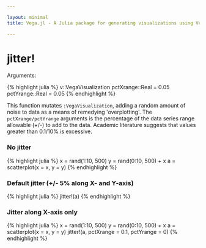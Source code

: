 ```yaml
---

layout: minimal
title: Vega.jl - A Julia package for generating visualizations using Vega

---
```


# jitter!

Arguments:

{% highlight julia %}
v::VegaVisualization
pctXrange::Real = 0.05
pctYrange::Real = 0.05
{% endhighlight %}

This function mutates `:VegaVisualization`, adding a random amount of noise to data as a means of remedying 'overplotting'. The `pctXrange/pctYrange` arguments is the percentage of the data series range allowable (+/-) to add to the data. Academic literature suggests that values greater than 0.1/10% is excessive.

### No jitter

{% highlight julia %}
x = rand(1:10, 500)
y = rand(0:10, 500) + x
a = scatterplot(x = x, y = y)
{% endhighlight %}

<div id="nojitter"></div>
<script type="text/javascript">
parse("nojitter",
	    {"name":"Vega Visualization","height":450,"padding":"auto","marks":[{"properties":{"enter":{"shape":{"value":"circle"},"x":{"field":"x","scale":"x"},"size":{"value":50},"fill":{"field":"group","scale":"group"},"y":{"field":"y","scale":"y"}}},"from":{"data":"table"},"type":"symbol"}],"axes":[{"properties":{"title":{"fontSize":{"value":14}}},"title":"x","type":"x","scale":"x"},{"properties":{"title":{"fontSize":{"value":14}}},"title":"y","type":"y","scale":"y"}],"data":[{"name":"table","values":[{"x":3,"y2":0,"group":1,"y":10},{"x":7,"y2":0,"group":1,"y":7},{"x":1,"y2":0,"group":1,"y":1},{"x":8,"y2":0,"group":1,"y":14},{"x":9,"y2":0,"group":1,"y":12},{"x":6,"y2":0,"group":1,"y":14},{"x":1,"y2":0,"group":1,"y":7},{"x":4,"y2":0,"group":1,"y":10},{"x":9,"y2":0,"group":1,"y":13},{"x":8,"y2":0,"group":1,"y":15},{"x":3,"y2":0,"group":1,"y":6},{"x":6,"y2":0,"group":1,"y":6},{"x":7,"y2":0,"group":1,"y":13},{"x":8,"y2":0,"group":1,"y":14},{"x":5,"y2":0,"group":1,"y":14},{"x":7,"y2":0,"group":1,"y":10},{"x":3,"y2":0,"group":1,"y":13},{"x":3,"y2":0,"group":1,"y":5},{"x":2,"y2":0,"group":1,"y":12},{"x":3,"y2":0,"group":1,"y":3},{"x":10,"y2":0,"group":1,"y":19},{"x":5,"y2":0,"group":1,"y":15},{"x":3,"y2":0,"group":1,"y":7},{"x":9,"y2":0,"group":1,"y":11},{"x":4,"y2":0,"group":1,"y":4},{"x":2,"y2":0,"group":1,"y":6},{"x":4,"y2":0,"group":1,"y":9},{"x":1,"y2":0,"group":1,"y":3},{"x":5,"y2":0,"group":1,"y":11},{"x":8,"y2":0,"group":1,"y":13},{"x":5,"y2":0,"group":1,"y":12},{"x":4,"y2":0,"group":1,"y":12},{"x":2,"y2":0,"group":1,"y":11},{"x":7,"y2":0,"group":1,"y":12},{"x":4,"y2":0,"group":1,"y":7},{"x":6,"y2":0,"group":1,"y":15},{"x":10,"y2":0,"group":1,"y":14},{"x":8,"y2":0,"group":1,"y":13},{"x":10,"y2":0,"group":1,"y":10},{"x":10,"y2":0,"group":1,"y":10},{"x":3,"y2":0,"group":1,"y":5},{"x":7,"y2":0,"group":1,"y":12},{"x":5,"y2":0,"group":1,"y":5},{"x":10,"y2":0,"group":1,"y":10},{"x":8,"y2":0,"group":1,"y":16},{"x":4,"y2":0,"group":1,"y":9},{"x":1,"y2":0,"group":1,"y":3},{"x":7,"y2":0,"group":1,"y":10},{"x":9,"y2":0,"group":1,"y":18},{"x":10,"y2":0,"group":1,"y":20},{"x":8,"y2":0,"group":1,"y":14},{"x":1,"y2":0,"group":1,"y":4},{"x":3,"y2":0,"group":1,"y":4},{"x":4,"y2":0,"group":1,"y":8},{"x":3,"y2":0,"group":1,"y":5},{"x":8,"y2":0,"group":1,"y":13},{"x":3,"y2":0,"group":1,"y":3},{"x":8,"y2":0,"group":1,"y":8},{"x":10,"y2":0,"group":1,"y":17},{"x":6,"y2":0,"group":1,"y":7},{"x":3,"y2":0,"group":1,"y":3},{"x":7,"y2":0,"group":1,"y":17},{"x":8,"y2":0,"group":1,"y":9},{"x":7,"y2":0,"group":1,"y":10},{"x":3,"y2":0,"group":1,"y":7},{"x":8,"y2":0,"group":1,"y":16},{"x":9,"y2":0,"group":1,"y":18},{"x":2,"y2":0,"group":1,"y":8},{"x":4,"y2":0,"group":1,"y":5},{"x":3,"y2":0,"group":1,"y":3},{"x":3,"y2":0,"group":1,"y":12},{"x":9,"y2":0,"group":1,"y":17},{"x":4,"y2":0,"group":1,"y":4},{"x":9,"y2":0,"group":1,"y":9},{"x":5,"y2":0,"group":1,"y":5},{"x":6,"y2":0,"group":1,"y":11},{"x":1,"y2":0,"group":1,"y":2},{"x":6,"y2":0,"group":1,"y":7},{"x":9,"y2":0,"group":1,"y":19},{"x":7,"y2":0,"group":1,"y":16},{"x":7,"y2":0,"group":1,"y":16},{"x":3,"y2":0,"group":1,"y":7},{"x":8,"y2":0,"group":1,"y":13},{"x":5,"y2":0,"group":1,"y":5},{"x":6,"y2":0,"group":1,"y":16},{"x":8,"y2":0,"group":1,"y":14},{"x":10,"y2":0,"group":1,"y":15},{"x":9,"y2":0,"group":1,"y":18},{"x":7,"y2":0,"group":1,"y":15},{"x":5,"y2":0,"group":1,"y":12},{"x":4,"y2":0,"group":1,"y":9},{"x":4,"y2":0,"group":1,"y":6},{"x":9,"y2":0,"group":1,"y":11},{"x":4,"y2":0,"group":1,"y":12},{"x":1,"y2":0,"group":1,"y":7},{"x":5,"y2":0,"group":1,"y":14},{"x":10,"y2":0,"group":1,"y":18},{"x":4,"y2":0,"group":1,"y":5},{"x":1,"y2":0,"group":1,"y":11},{"x":6,"y2":0,"group":1,"y":13},{"x":10,"y2":0,"group":1,"y":13},{"x":8,"y2":0,"group":1,"y":10},{"x":5,"y2":0,"group":1,"y":9},{"x":2,"y2":0,"group":1,"y":12},{"x":1,"y2":0,"group":1,"y":10},{"x":10,"y2":0,"group":1,"y":14},{"x":7,"y2":0,"group":1,"y":13},{"x":3,"y2":0,"group":1,"y":4},{"x":1,"y2":0,"group":1,"y":3},{"x":2,"y2":0,"group":1,"y":10},{"x":8,"y2":0,"group":1,"y":11},{"x":3,"y2":0,"group":1,"y":8},{"x":7,"y2":0,"group":1,"y":13},{"x":2,"y2":0,"group":1,"y":3},{"x":9,"y2":0,"group":1,"y":13},{"x":8,"y2":0,"group":1,"y":16},{"x":2,"y2":0,"group":1,"y":7},{"x":6,"y2":0,"group":1,"y":11},{"x":3,"y2":0,"group":1,"y":11},{"x":6,"y2":0,"group":1,"y":6},{"x":5,"y2":0,"group":1,"y":5},{"x":1,"y2":0,"group":1,"y":1},{"x":1,"y2":0,"group":1,"y":4},{"x":9,"y2":0,"group":1,"y":16},{"x":5,"y2":0,"group":1,"y":10},{"x":1,"y2":0,"group":1,"y":10},{"x":7,"y2":0,"group":1,"y":12},{"x":8,"y2":0,"group":1,"y":8},{"x":6,"y2":0,"group":1,"y":12},{"x":2,"y2":0,"group":1,"y":12},{"x":2,"y2":0,"group":1,"y":5},{"x":2,"y2":0,"group":1,"y":2},{"x":9,"y2":0,"group":1,"y":12},{"x":8,"y2":0,"group":1,"y":12},{"x":6,"y2":0,"group":1,"y":10},{"x":1,"y2":0,"group":1,"y":11},{"x":5,"y2":0,"group":1,"y":10},{"x":1,"y2":0,"group":1,"y":1},{"x":7,"y2":0,"group":1,"y":7},{"x":1,"y2":0,"group":1,"y":2},{"x":5,"y2":0,"group":1,"y":12},{"x":5,"y2":0,"group":1,"y":14},{"x":2,"y2":0,"group":1,"y":6},{"x":2,"y2":0,"group":1,"y":5},{"x":1,"y2":0,"group":1,"y":9},{"x":4,"y2":0,"group":1,"y":5},{"x":10,"y2":0,"group":1,"y":10},{"x":10,"y2":0,"group":1,"y":18},{"x":7,"y2":0,"group":1,"y":12},{"x":1,"y2":0,"group":1,"y":7},{"x":5,"y2":0,"group":1,"y":15},{"x":5,"y2":0,"group":1,"y":14},{"x":3,"y2":0,"group":1,"y":5},{"x":9,"y2":0,"group":1,"y":12},{"x":1,"y2":0,"group":1,"y":1},{"x":9,"y2":0,"group":1,"y":17},{"x":1,"y2":0,"group":1,"y":3},{"x":10,"y2":0,"group":1,"y":14},{"x":7,"y2":0,"group":1,"y":16},{"x":9,"y2":0,"group":1,"y":17},{"x":6,"y2":0,"group":1,"y":14},{"x":5,"y2":0,"group":1,"y":15},{"x":8,"y2":0,"group":1,"y":15},{"x":10,"y2":0,"group":1,"y":12},{"x":10,"y2":0,"group":1,"y":18},{"x":10,"y2":0,"group":1,"y":19},{"x":10,"y2":0,"group":1,"y":18},{"x":7,"y2":0,"group":1,"y":9},{"x":7,"y2":0,"group":1,"y":12},{"x":7,"y2":0,"group":1,"y":9},{"x":8,"y2":0,"group":1,"y":12},{"x":8,"y2":0,"group":1,"y":11},{"x":2,"y2":0,"group":1,"y":10},{"x":8,"y2":0,"group":1,"y":17},{"x":7,"y2":0,"group":1,"y":10},{"x":9,"y2":0,"group":1,"y":12},{"x":8,"y2":0,"group":1,"y":9},{"x":5,"y2":0,"group":1,"y":5},{"x":5,"y2":0,"group":1,"y":12},{"x":8,"y2":0,"group":1,"y":13},{"x":8,"y2":0,"group":1,"y":14},{"x":3,"y2":0,"group":1,"y":11},{"x":5,"y2":0,"group":1,"y":12},{"x":9,"y2":0,"group":1,"y":16},{"x":1,"y2":0,"group":1,"y":7},{"x":8,"y2":0,"group":1,"y":13},{"x":6,"y2":0,"group":1,"y":14},{"x":5,"y2":0,"group":1,"y":8},{"x":8,"y2":0,"group":1,"y":16},{"x":1,"y2":0,"group":1,"y":2},{"x":4,"y2":0,"group":1,"y":8},{"x":8,"y2":0,"group":1,"y":9},{"x":2,"y2":0,"group":1,"y":3},{"x":4,"y2":0,"group":1,"y":11},{"x":8,"y2":0,"group":1,"y":9},{"x":7,"y2":0,"group":1,"y":14},{"x":1,"y2":0,"group":1,"y":6},{"x":1,"y2":0,"group":1,"y":8},{"x":8,"y2":0,"group":1,"y":14},{"x":3,"y2":0,"group":1,"y":3},{"x":6,"y2":0,"group":1,"y":13},{"x":9,"y2":0,"group":1,"y":11},{"x":3,"y2":0,"group":1,"y":13},{"x":5,"y2":0,"group":1,"y":7},{"x":4,"y2":0,"group":1,"y":11},{"x":4,"y2":0,"group":1,"y":9},{"x":10,"y2":0,"group":1,"y":15},{"x":6,"y2":0,"group":1,"y":14},{"x":10,"y2":0,"group":1,"y":17},{"x":2,"y2":0,"group":1,"y":4},{"x":8,"y2":0,"group":1,"y":18},{"x":8,"y2":0,"group":1,"y":10},{"x":2,"y2":0,"group":1,"y":10},{"x":3,"y2":0,"group":1,"y":11},{"x":3,"y2":0,"group":1,"y":4},{"x":5,"y2":0,"group":1,"y":15},{"x":5,"y2":0,"group":1,"y":6},{"x":1,"y2":0,"group":1,"y":5},{"x":4,"y2":0,"group":1,"y":5},{"x":7,"y2":0,"group":1,"y":8},{"x":5,"y2":0,"group":1,"y":12},{"x":1,"y2":0,"group":1,"y":3},{"x":10,"y2":0,"group":1,"y":11},{"x":6,"y2":0,"group":1,"y":11},{"x":1,"y2":0,"group":1,"y":9},{"x":1,"y2":0,"group":1,"y":1},{"x":1,"y2":0,"group":1,"y":2},{"x":4,"y2":0,"group":1,"y":12},{"x":7,"y2":0,"group":1,"y":12},{"x":7,"y2":0,"group":1,"y":16},{"x":4,"y2":0,"group":1,"y":8},{"x":9,"y2":0,"group":1,"y":10},{"x":10,"y2":0,"group":1,"y":12},{"x":4,"y2":0,"group":1,"y":8},{"x":3,"y2":0,"group":1,"y":3},{"x":1,"y2":0,"group":1,"y":4},{"x":6,"y2":0,"group":1,"y":14},{"x":9,"y2":0,"group":1,"y":14},{"x":3,"y2":0,"group":1,"y":6},{"x":6,"y2":0,"group":1,"y":8},{"x":7,"y2":0,"group":1,"y":12},{"x":7,"y2":0,"group":1,"y":15},{"x":2,"y2":0,"group":1,"y":12},{"x":6,"y2":0,"group":1,"y":10},{"x":8,"y2":0,"group":1,"y":17},{"x":7,"y2":0,"group":1,"y":8},{"x":10,"y2":0,"group":1,"y":11},{"x":4,"y2":0,"group":1,"y":4},{"x":10,"y2":0,"group":1,"y":20},{"x":6,"y2":0,"group":1,"y":6},{"x":3,"y2":0,"group":1,"y":9},{"x":8,"y2":0,"group":1,"y":15},{"x":8,"y2":0,"group":1,"y":18},{"x":5,"y2":0,"group":1,"y":10},{"x":4,"y2":0,"group":1,"y":4},{"x":4,"y2":0,"group":1,"y":14},{"x":10,"y2":0,"group":1,"y":18},{"x":5,"y2":0,"group":1,"y":13},{"x":4,"y2":0,"group":1,"y":13},{"x":10,"y2":0,"group":1,"y":13},{"x":7,"y2":0,"group":1,"y":7},{"x":8,"y2":0,"group":1,"y":12},{"x":3,"y2":0,"group":1,"y":9},{"x":4,"y2":0,"group":1,"y":10},{"x":8,"y2":0,"group":1,"y":16},{"x":8,"y2":0,"group":1,"y":11},{"x":6,"y2":0,"group":1,"y":11},{"x":2,"y2":0,"group":1,"y":3},{"x":6,"y2":0,"group":1,"y":7},{"x":2,"y2":0,"group":1,"y":12},{"x":9,"y2":0,"group":1,"y":12},{"x":10,"y2":0,"group":1,"y":17},{"x":5,"y2":0,"group":1,"y":15},{"x":3,"y2":0,"group":1,"y":5},{"x":1,"y2":0,"group":1,"y":10},{"x":6,"y2":0,"group":1,"y":8},{"x":4,"y2":0,"group":1,"y":5},{"x":5,"y2":0,"group":1,"y":13},{"x":3,"y2":0,"group":1,"y":3},{"x":4,"y2":0,"group":1,"y":8},{"x":9,"y2":0,"group":1,"y":14},{"x":5,"y2":0,"group":1,"y":6},{"x":6,"y2":0,"group":1,"y":12},{"x":10,"y2":0,"group":1,"y":17},{"x":1,"y2":0,"group":1,"y":8},{"x":3,"y2":0,"group":1,"y":11},{"x":6,"y2":0,"group":1,"y":12},{"x":1,"y2":0,"group":1,"y":8},{"x":10,"y2":0,"group":1,"y":11},{"x":4,"y2":0,"group":1,"y":7},{"x":6,"y2":0,"group":1,"y":6},{"x":6,"y2":0,"group":1,"y":10},{"x":4,"y2":0,"group":1,"y":13},{"x":4,"y2":0,"group":1,"y":14},{"x":7,"y2":0,"group":1,"y":16},{"x":1,"y2":0,"group":1,"y":9},{"x":8,"y2":0,"group":1,"y":10},{"x":1,"y2":0,"group":1,"y":11},{"x":2,"y2":0,"group":1,"y":7},{"x":2,"y2":0,"group":1,"y":11},{"x":9,"y2":0,"group":1,"y":19},{"x":6,"y2":0,"group":1,"y":16},{"x":6,"y2":0,"group":1,"y":8},{"x":9,"y2":0,"group":1,"y":19},{"x":2,"y2":0,"group":1,"y":12},{"x":6,"y2":0,"group":1,"y":13},{"x":1,"y2":0,"group":1,"y":5},{"x":6,"y2":0,"group":1,"y":15},{"x":1,"y2":0,"group":1,"y":11},{"x":1,"y2":0,"group":1,"y":7},{"x":3,"y2":0,"group":1,"y":8},{"x":7,"y2":0,"group":1,"y":14},{"x":6,"y2":0,"group":1,"y":15},{"x":3,"y2":0,"group":1,"y":11},{"x":3,"y2":0,"group":1,"y":10},{"x":6,"y2":0,"group":1,"y":12},{"x":7,"y2":0,"group":1,"y":10},{"x":9,"y2":0,"group":1,"y":9},{"x":7,"y2":0,"group":1,"y":15},{"x":1,"y2":0,"group":1,"y":8},{"x":3,"y2":0,"group":1,"y":13},{"x":7,"y2":0,"group":1,"y":17},{"x":7,"y2":0,"group":1,"y":12},{"x":2,"y2":0,"group":1,"y":3},{"x":9,"y2":0,"group":1,"y":17},{"x":3,"y2":0,"group":1,"y":10},{"x":5,"y2":0,"group":1,"y":13},{"x":7,"y2":0,"group":1,"y":11},{"x":3,"y2":0,"group":1,"y":6},{"x":3,"y2":0,"group":1,"y":13},{"x":10,"y2":0,"group":1,"y":17},{"x":10,"y2":0,"group":1,"y":20},{"x":10,"y2":0,"group":1,"y":10},{"x":6,"y2":0,"group":1,"y":12},{"x":10,"y2":0,"group":1,"y":17},{"x":4,"y2":0,"group":1,"y":6},{"x":7,"y2":0,"group":1,"y":7},{"x":6,"y2":0,"group":1,"y":15},{"x":8,"y2":0,"group":1,"y":10},{"x":2,"y2":0,"group":1,"y":6},{"x":4,"y2":0,"group":1,"y":12},{"x":3,"y2":0,"group":1,"y":3},{"x":1,"y2":0,"group":1,"y":4},{"x":2,"y2":0,"group":1,"y":4},{"x":4,"y2":0,"group":1,"y":13},{"x":10,"y2":0,"group":1,"y":20},{"x":4,"y2":0,"group":1,"y":4},{"x":6,"y2":0,"group":1,"y":14},{"x":8,"y2":0,"group":1,"y":15},{"x":5,"y2":0,"group":1,"y":8},{"x":10,"y2":0,"group":1,"y":20},{"x":10,"y2":0,"group":1,"y":19},{"x":6,"y2":0,"group":1,"y":8},{"x":2,"y2":0,"group":1,"y":4},{"x":8,"y2":0,"group":1,"y":10},{"x":3,"y2":0,"group":1,"y":10},{"x":1,"y2":0,"group":1,"y":5},{"x":6,"y2":0,"group":1,"y":8},{"x":3,"y2":0,"group":1,"y":8},{"x":1,"y2":0,"group":1,"y":7},{"x":1,"y2":0,"group":1,"y":9},{"x":9,"y2":0,"group":1,"y":15},{"x":3,"y2":0,"group":1,"y":6},{"x":4,"y2":0,"group":1,"y":11},{"x":7,"y2":0,"group":1,"y":15},{"x":5,"y2":0,"group":1,"y":13},{"x":3,"y2":0,"group":1,"y":9},{"x":4,"y2":0,"group":1,"y":5},{"x":10,"y2":0,"group":1,"y":19},{"x":5,"y2":0,"group":1,"y":12},{"x":1,"y2":0,"group":1,"y":5},{"x":1,"y2":0,"group":1,"y":5},{"x":7,"y2":0,"group":1,"y":15},{"x":5,"y2":0,"group":1,"y":6},{"x":9,"y2":0,"group":1,"y":17},{"x":4,"y2":0,"group":1,"y":13},{"x":4,"y2":0,"group":1,"y":13},{"x":4,"y2":0,"group":1,"y":7},{"x":1,"y2":0,"group":1,"y":2},{"x":1,"y2":0,"group":1,"y":3},{"x":9,"y2":0,"group":1,"y":12},{"x":1,"y2":0,"group":1,"y":5},{"x":6,"y2":0,"group":1,"y":10},{"x":10,"y2":0,"group":1,"y":17},{"x":8,"y2":0,"group":1,"y":16},{"x":6,"y2":0,"group":1,"y":11},{"x":8,"y2":0,"group":1,"y":11},{"x":1,"y2":0,"group":1,"y":3},{"x":5,"y2":0,"group":1,"y":9},{"x":3,"y2":0,"group":1,"y":9},{"x":10,"y2":0,"group":1,"y":11},{"x":4,"y2":0,"group":1,"y":11},{"x":9,"y2":0,"group":1,"y":18},{"x":9,"y2":0,"group":1,"y":12},{"x":2,"y2":0,"group":1,"y":10},{"x":5,"y2":0,"group":1,"y":7},{"x":1,"y2":0,"group":1,"y":1},{"x":3,"y2":0,"group":1,"y":11},{"x":2,"y2":0,"group":1,"y":9},{"x":10,"y2":0,"group":1,"y":17},{"x":3,"y2":0,"group":1,"y":3},{"x":2,"y2":0,"group":1,"y":10},{"x":2,"y2":0,"group":1,"y":4},{"x":2,"y2":0,"group":1,"y":11},{"x":9,"y2":0,"group":1,"y":9},{"x":2,"y2":0,"group":1,"y":9},{"x":6,"y2":0,"group":1,"y":12},{"x":1,"y2":0,"group":1,"y":6},{"x":4,"y2":0,"group":1,"y":14},{"x":6,"y2":0,"group":1,"y":16},{"x":1,"y2":0,"group":1,"y":3},{"x":10,"y2":0,"group":1,"y":14},{"x":1,"y2":0,"group":1,"y":10},{"x":8,"y2":0,"group":1,"y":15},{"x":5,"y2":0,"group":1,"y":6},{"x":2,"y2":0,"group":1,"y":11},{"x":10,"y2":0,"group":1,"y":12},{"x":7,"y2":0,"group":1,"y":12},{"x":5,"y2":0,"group":1,"y":14},{"x":4,"y2":0,"group":1,"y":12},{"x":7,"y2":0,"group":1,"y":8},{"x":1,"y2":0,"group":1,"y":9},{"x":1,"y2":0,"group":1,"y":7},{"x":7,"y2":0,"group":1,"y":13},{"x":5,"y2":0,"group":1,"y":8},{"x":10,"y2":0,"group":1,"y":13},{"x":6,"y2":0,"group":1,"y":8},{"x":9,"y2":0,"group":1,"y":14},{"x":4,"y2":0,"group":1,"y":8},{"x":2,"y2":0,"group":1,"y":4},{"x":10,"y2":0,"group":1,"y":10},{"x":2,"y2":0,"group":1,"y":3},{"x":10,"y2":0,"group":1,"y":13},{"x":10,"y2":0,"group":1,"y":10},{"x":10,"y2":0,"group":1,"y":17},{"x":7,"y2":0,"group":1,"y":13},{"x":6,"y2":0,"group":1,"y":15},{"x":9,"y2":0,"group":1,"y":12},{"x":5,"y2":0,"group":1,"y":10},{"x":10,"y2":0,"group":1,"y":11},{"x":8,"y2":0,"group":1,"y":17},{"x":9,"y2":0,"group":1,"y":14},{"x":8,"y2":0,"group":1,"y":18},{"x":9,"y2":0,"group":1,"y":18},{"x":2,"y2":0,"group":1,"y":4},{"x":3,"y2":0,"group":1,"y":11},{"x":3,"y2":0,"group":1,"y":13},{"x":10,"y2":0,"group":1,"y":12},{"x":6,"y2":0,"group":1,"y":10},{"x":3,"y2":0,"group":1,"y":9},{"x":3,"y2":0,"group":1,"y":10},{"x":3,"y2":0,"group":1,"y":11},{"x":5,"y2":0,"group":1,"y":9},{"x":4,"y2":0,"group":1,"y":9},{"x":5,"y2":0,"group":1,"y":9},{"x":1,"y2":0,"group":1,"y":1},{"x":7,"y2":0,"group":1,"y":16},{"x":4,"y2":0,"group":1,"y":12},{"x":7,"y2":0,"group":1,"y":10},{"x":2,"y2":0,"group":1,"y":9},{"x":8,"y2":0,"group":1,"y":9},{"x":8,"y2":0,"group":1,"y":11},{"x":5,"y2":0,"group":1,"y":6},{"x":10,"y2":0,"group":1,"y":19},{"x":6,"y2":0,"group":1,"y":7},{"x":8,"y2":0,"group":1,"y":16},{"x":1,"y2":0,"group":1,"y":4},{"x":7,"y2":0,"group":1,"y":14},{"x":6,"y2":0,"group":1,"y":7},{"x":4,"y2":0,"group":1,"y":4},{"x":4,"y2":0,"group":1,"y":10},{"x":9,"y2":0,"group":1,"y":10},{"x":2,"y2":0,"group":1,"y":5},{"x":1,"y2":0,"group":1,"y":3},{"x":5,"y2":0,"group":1,"y":5},{"x":5,"y2":0,"group":1,"y":10},{"x":7,"y2":0,"group":1,"y":13},{"x":4,"y2":0,"group":1,"y":11},{"x":5,"y2":0,"group":1,"y":13},{"x":3,"y2":0,"group":1,"y":3},{"x":7,"y2":0,"group":1,"y":10},{"x":2,"y2":0,"group":1,"y":11},{"x":4,"y2":0,"group":1,"y":14},{"x":7,"y2":0,"group":1,"y":16},{"x":4,"y2":0,"group":1,"y":11},{"x":3,"y2":0,"group":1,"y":5},{"x":10,"y2":0,"group":1,"y":15},{"x":10,"y2":0,"group":1,"y":14},{"x":4,"y2":0,"group":1,"y":4},{"x":8,"y2":0,"group":1,"y":13},{"x":1,"y2":0,"group":1,"y":3},{"x":9,"y2":0,"group":1,"y":16},{"x":6,"y2":0,"group":1,"y":8},{"x":2,"y2":0,"group":1,"y":11},{"x":8,"y2":0,"group":1,"y":11},{"x":6,"y2":0,"group":1,"y":10},{"x":8,"y2":0,"group":1,"y":13},{"x":2,"y2":0,"group":1,"y":10},{"x":9,"y2":0,"group":1,"y":15},{"x":2,"y2":0,"group":1,"y":7}]}],"scales":[{"name":"x","range":"width","domain":{"data":"table","field":"x"},"type":"linear"},{"name":"y","range":"height","domain":{"data":"table","field":"y"},"type":"linear"},{"name":"group","range":["rgb(166,206,227)","rgb( 31,120,180)","rgb(178,223,138)","rgb( 51,160, 44)","rgb(251,154,153)","rgb(227, 26, 28)","rgb(253,191,111)","rgb(255,127,  0)","rgb(202,178,214)","rgb(106, 61,154)","rgb(255,255,153)","rgb(177, 89, 40)"],"domain":{"data":"table","field":"group"},"type":"ordinal"}],"width":450}


    );
</script>

### Default jitter (+/- 5% along X- and Y-axis)

{% highlight julia %}
jitter!(a)
{% endhighlight %}

<div id="jitter5pct"></div>
<script type="text/javascript">
parse("jitter5pct",
	       {"name":"Vega Visualization","height":450,"padding":"auto","marks":[{"properties":{"enter":{"shape":{"value":"circle"},"x":{"field":"x","scale":"x"},"size":{"value":50},"fill":{"field":"group","scale":"group"},"y":{"field":"y","scale":"y"}}},"from":{"data":"table"},"type":"symbol"}],"axes":[{"properties":{"title":{"fontSize":{"value":14}}},"title":"x","type":"x","scale":"x"},{"properties":{"title":{"fontSize":{"value":14}}},"title":"y","type":"y","scale":"y"}],"data":[{"name":"table","values":[{"x":3.144,"y2":0,"group":1,"y":10.057},{"x":7.009,"y2":0,"group":1,"y":7.513},{"x":1.072,"y2":0,"group":1,"y":1.038},{"x":8.063,"y2":0,"group":1,"y":14.855},{"x":9.207,"y2":0,"group":1,"y":12.817},{"x":6.261,"y2":0,"group":1,"y":14.532},{"x":1.045,"y2":0,"group":1,"y":7.285},{"x":4.0,"y2":0,"group":1,"y":10.133},{"x":9.045,"y2":0,"group":1,"y":13.0},{"x":8.153,"y2":0,"group":1,"y":15.703},{"x":3.414,"y2":0,"group":1,"y":6.266},{"x":6.189,"y2":0,"group":1,"y":6.38},{"x":7.324,"y2":0,"group":1,"y":13.019},{"x":8.306000000000001,"y2":0,"group":1,"y":14.095},{"x":5.135,"y2":0,"group":1,"y":14.19},{"x":7.297,"y2":0,"group":1,"y":10.475},{"x":3.297,"y2":0,"group":1,"y":13.475},{"x":3.054,"y2":0,"group":1,"y":5.627},{"x":2.081,"y2":0,"group":1,"y":12.513},{"x":3.279,"y2":0,"group":1,"y":3.19},{"x":10.243,"y2":0,"group":1,"y":19.95},{"x":5.207,"y2":0,"group":1,"y":15.874},{"x":3.45,"y2":0,"group":1,"y":7.475},{"x":9.162,"y2":0,"group":1,"y":11.228},{"x":4.342,"y2":0,"group":1,"y":4.893},{"x":2.198,"y2":0,"group":1,"y":6.095},{"x":4.126,"y2":0,"group":1,"y":9.437},{"x":1.414,"y2":0,"group":1,"y":3.95},{"x":5.396,"y2":0,"group":1,"y":11.57},{"x":8.108,"y2":0,"group":1,"y":13.057},{"x":5.081,"y2":0,"group":1,"y":12.646},{"x":4.315,"y2":0,"group":1,"y":12.494},{"x":2.054,"y2":0,"group":1,"y":11.304},{"x":7.126,"y2":0,"group":1,"y":12.722},{"x":4.027,"y2":0,"group":1,"y":7.513},{"x":6.297,"y2":0,"group":1,"y":15.057},{"x":10.324,"y2":0,"group":1,"y":14.057},{"x":8.279,"y2":0,"group":1,"y":13.247},{"x":10.350999999999999,"y2":0,"group":1,"y":10.912},{"x":10.009,"y2":0,"group":1,"y":10.38},{"x":3.063,"y2":0,"group":1,"y":5.095},{"x":7.0,"y2":0,"group":1,"y":12.076},{"x":5.252,"y2":0,"group":1,"y":5.475},{"x":10.198,"y2":0,"group":1,"y":10.551},{"x":8.432,"y2":0,"group":1,"y":16.532},{"x":4.198,"y2":0,"group":1,"y":9.703},{"x":1.099,"y2":0,"group":1,"y":3.798},{"x":7.0,"y2":0,"group":1,"y":10.323},{"x":9.45,"y2":0,"group":1,"y":18.38},{"x":10.234,"y2":0,"group":1,"y":20.532},{"x":8.063,"y2":0,"group":1,"y":14.684},{"x":1.387,"y2":0,"group":1,"y":4.551},{"x":3.018,"y2":0,"group":1,"y":4.38},{"x":4.216,"y2":0,"group":1,"y":8.57},{"x":3.171,"y2":0,"group":1,"y":5.836},{"x":8.027,"y2":0,"group":1,"y":13.38},{"x":3.414,"y2":0,"group":1,"y":3.646},{"x":8.144,"y2":0,"group":1,"y":8.209},{"x":10.432,"y2":0,"group":1,"y":17.342},{"x":6.054,"y2":0,"group":1,"y":7.19},{"x":3.045,"y2":0,"group":1,"y":3.285},{"x":7.126,"y2":0,"group":1,"y":17.703},{"x":8.432,"y2":0,"group":1,"y":9.779},{"x":7.333,"y2":0,"group":1,"y":10.247},{"x":3.387,"y2":0,"group":1,"y":7.456},{"x":8.072,"y2":0,"group":1,"y":16.76},{"x":9.09,"y2":0,"group":1,"y":18.057},{"x":2.135,"y2":0,"group":1,"y":8.323},{"x":4.108,"y2":0,"group":1,"y":5.418},{"x":3.3689999999999998,"y2":0,"group":1,"y":3.836},{"x":3.261,"y2":0,"group":1,"y":12.855},{"x":9.315,"y2":0,"group":1,"y":17.399},{"x":4.369,"y2":0,"group":1,"y":4.171},{"x":9.288,"y2":0,"group":1,"y":9.323},{"x":5.117,"y2":0,"group":1,"y":5.798},{"x":6.243,"y2":0,"group":1,"y":11.0},{"x":1.3780000000000001,"y2":0,"group":1,"y":2.4939999999999998},{"x":6.162,"y2":0,"group":1,"y":7.133},{"x":9.378,"y2":0,"group":1,"y":19.342},{"x":7.072,"y2":0,"group":1,"y":16.95},{"x":7.405,"y2":0,"group":1,"y":16.532},{"x":3.09,"y2":0,"group":1,"y":7.228},{"x":8.27,"y2":0,"group":1,"y":13.665},{"x":5.369,"y2":0,"group":1,"y":5.228},{"x":6.315,"y2":0,"group":1,"y":16.627},{"x":8.162,"y2":0,"group":1,"y":14.684},{"x":10.441,"y2":0,"group":1,"y":15.76},{"x":9.36,"y2":0,"group":1,"y":18.247},{"x":7.396,"y2":0,"group":1,"y":15.209},{"x":5.18,"y2":0,"group":1,"y":12.646},{"x":4.243,"y2":0,"group":1,"y":9.437},{"x":4.288,"y2":0,"group":1,"y":6.0},{"x":9.414,"y2":0,"group":1,"y":11.342},{"x":4.441,"y2":0,"group":1,"y":12.057},{"x":1.162,"y2":0,"group":1,"y":7.893},{"x":5.162,"y2":0,"group":1,"y":14.627},{"x":10.027,"y2":0,"group":1,"y":18.114},{"x":4.045,"y2":0,"group":1,"y":5.798},{"x":1.1440000000000001,"y2":0,"group":1,"y":11.646},{"x":6.288,"y2":0,"group":1,"y":13.684},{"x":10.387,"y2":0,"group":1,"y":13.095},{"x":8.324,"y2":0,"group":1,"y":10.608},{"x":5.324,"y2":0,"group":1,"y":9.684},{"x":2.162,"y2":0,"group":1,"y":12.779},{"x":1.054,"y2":0,"group":1,"y":10.779},{"x":10.018,"y2":0,"group":1,"y":14.646},{"x":7.1530000000000005,"y2":0,"group":1,"y":13.532},{"x":3.324,"y2":0,"group":1,"y":4.095},{"x":1.2970000000000002,"y2":0,"group":1,"y":3.589},{"x":2.054,"y2":0,"group":1,"y":10.038},{"x":8.153,"y2":0,"group":1,"y":11.513},{"x":3.342,"y2":0,"group":1,"y":8.722},{"x":7.162,"y2":0,"group":1,"y":13.114},{"x":2.351,"y2":0,"group":1,"y":3.456},{"x":9.054,"y2":0,"group":1,"y":13.722},{"x":8.243,"y2":0,"group":1,"y":16.893},{"x":2.297,"y2":0,"group":1,"y":7.133},{"x":6.306,"y2":0,"group":1,"y":11.437},{"x":3.108,"y2":0,"group":1,"y":11.855},{"x":6.423,"y2":0,"group":1,"y":6.608},{"x":5.108,"y2":0,"group":1,"y":5.532},{"x":1.18,"y2":0,"group":1,"y":1.7029999999999998},{"x":1.189,"y2":0,"group":1,"y":4.019},{"x":9.297,"y2":0,"group":1,"y":16.589},{"x":5.423,"y2":0,"group":1,"y":10.247},{"x":1.333,"y2":0,"group":1,"y":10.893},{"x":7.45,"y2":0,"group":1,"y":12.589},{"x":8.333,"y2":0,"group":1,"y":8.817},{"x":6.243,"y2":0,"group":1,"y":12.019},{"x":2.252,"y2":0,"group":1,"y":12.228},{"x":2.099,"y2":0,"group":1,"y":5.817},{"x":2.315,"y2":0,"group":1,"y":2.513},{"x":9.036,"y2":0,"group":1,"y":12.247},{"x":8.288,"y2":0,"group":1,"y":12.399000000000001},{"x":6.198,"y2":0,"group":1,"y":10.342},{"x":1.369,"y2":0,"group":1,"y":11.019},{"x":5.0,"y2":0,"group":1,"y":10.665},{"x":1.396,"y2":0,"group":1,"y":1.456},{"x":7.225,"y2":0,"group":1,"y":7.95},{"x":1.423,"y2":0,"group":1,"y":2.779},{"x":5.45,"y2":0,"group":1,"y":12.513},{"x":5.126,"y2":0,"group":1,"y":14.076},{"x":2.027,"y2":0,"group":1,"y":6.931},{"x":2.081,"y2":0,"group":1,"y":5.323},{"x":1.135,"y2":0,"group":1,"y":9.684},{"x":4.018,"y2":0,"group":1,"y":5.076},{"x":10.27,"y2":0,"group":1,"y":10.931000000000001},{"x":10.36,"y2":0,"group":1,"y":18.684},{"x":7.414,"y2":0,"group":1,"y":12.342},{"x":1.09,"y2":0,"group":1,"y":7.665},{"x":5.288,"y2":0,"group":1,"y":15.076},{"x":5.243,"y2":0,"group":1,"y":14.703},{"x":3.333,"y2":0,"group":1,"y":5.627},{"x":9.108,"y2":0,"group":1,"y":12.228},{"x":1.09,"y2":0,"group":1,"y":1.741},{"x":9.018,"y2":0,"group":1,"y":17.589},{"x":1.162,"y2":0,"group":1,"y":3.323},{"x":10.45,"y2":0,"group":1,"y":14.57},{"x":7.1530000000000005,"y2":0,"group":1,"y":16.228},{"x":9.0,"y2":0,"group":1,"y":17.361},{"x":6.432,"y2":0,"group":1,"y":14.057},{"x":5.18,"y2":0,"group":1,"y":15.931000000000001},{"x":8.225,"y2":0,"group":1,"y":15.266},{"x":10.027,"y2":0,"group":1,"y":12.437},{"x":10.198,"y2":0,"group":1,"y":18.0},{"x":10.234,"y2":0,"group":1,"y":19.095},{"x":10.099,"y2":0,"group":1,"y":18.361},{"x":7.216,"y2":0,"group":1,"y":9.057},{"x":7.432,"y2":0,"group":1,"y":12.76},{"x":7.306,"y2":0,"group":1,"y":9.076},{"x":8.441,"y2":0,"group":1,"y":12.532},{"x":8.333,"y2":0,"group":1,"y":11.722},{"x":2.153,"y2":0,"group":1,"y":10.817},{"x":8.09,"y2":0,"group":1,"y":17.019},{"x":7.396,"y2":0,"group":1,"y":10.342},{"x":9.234,"y2":0,"group":1,"y":12.893},{"x":8.036,"y2":0,"group":1,"y":9.779},{"x":5.072,"y2":0,"group":1,"y":5.399},{"x":5.162,"y2":0,"group":1,"y":12.665},{"x":8.018,"y2":0,"group":1,"y":13.171},{"x":8.036,"y2":0,"group":1,"y":14.874},{"x":3.36,"y2":0,"group":1,"y":11.798},{"x":5.333,"y2":0,"group":1,"y":12.532},{"x":9.405,"y2":0,"group":1,"y":16.342},{"x":1.045,"y2":0,"group":1,"y":7.494},{"x":8.144,"y2":0,"group":1,"y":13.798},{"x":6.423,"y2":0,"group":1,"y":14.741},{"x":5.054,"y2":0,"group":1,"y":8.665},{"x":8.162,"y2":0,"group":1,"y":16.038},{"x":1.171,"y2":0,"group":1,"y":2.798},{"x":4.324,"y2":0,"group":1,"y":8.95},{"x":8.027,"y2":0,"group":1,"y":9.342},{"x":2.189,"y2":0,"group":1,"y":3.646},{"x":4.189,"y2":0,"group":1,"y":11.665},{"x":8.027,"y2":0,"group":1,"y":9.817},{"x":7.09,"y2":0,"group":1,"y":14.399000000000001},{"x":1.135,"y2":0,"group":1,"y":6.76},{"x":1.045,"y2":0,"group":1,"y":8.57},{"x":8.45,"y2":0,"group":1,"y":14.095},{"x":3.045,"y2":0,"group":1,"y":3.779},{"x":6.333,"y2":0,"group":1,"y":13.855},{"x":9.324,"y2":0,"group":1,"y":11.817},{"x":3.018,"y2":0,"group":1,"y":13.475},{"x":5.297,"y2":0,"group":1,"y":7.855},{"x":4.072,"y2":0,"group":1,"y":11.152},{"x":4.1530000000000005,"y2":0,"group":1,"y":9.627},{"x":10.423,"y2":0,"group":1,"y":15.152},{"x":6.144,"y2":0,"group":1,"y":14.893},{"x":10.252,"y2":0,"group":1,"y":17.456},{"x":2.27,"y2":0,"group":1,"y":4.057},{"x":8.423,"y2":0,"group":1,"y":18.323},{"x":8.423,"y2":0,"group":1,"y":10.152},{"x":2.252,"y2":0,"group":1,"y":10.779},{"x":3.441,"y2":0,"group":1,"y":11.57},{"x":3.027,"y2":0,"group":1,"y":4.095},{"x":5.306,"y2":0,"group":1,"y":15.513},{"x":5.1530000000000005,"y2":0,"group":1,"y":6.665},{"x":1.045,"y2":0,"group":1,"y":5.817},{"x":4.027,"y2":0,"group":1,"y":5.209},{"x":7.234,"y2":0,"group":1,"y":8.247},{"x":5.054,"y2":0,"group":1,"y":12.209},{"x":1.351,"y2":0,"group":1,"y":3.912},{"x":10.324,"y2":0,"group":1,"y":11.513},{"x":6.009,"y2":0,"group":1,"y":11.019},{"x":1.2970000000000002,"y2":0,"group":1,"y":9.646},{"x":1.018,"y2":0,"group":1,"y":1.7029999999999998},{"x":1.153,"y2":0,"group":1,"y":2.513},{"x":4.171,"y2":0,"group":1,"y":12.551},{"x":7.054,"y2":0,"group":1,"y":12.627},{"x":7.387,"y2":0,"group":1,"y":16.836},{"x":4.162,"y2":0,"group":1,"y":8.076},{"x":9.144,"y2":0,"group":1,"y":10.361},{"x":10.099,"y2":0,"group":1,"y":12.931000000000001},{"x":4.333,"y2":0,"group":1,"y":8.627},{"x":3.108,"y2":0,"group":1,"y":3.304},{"x":1.027,"y2":0,"group":1,"y":4.057},{"x":6.324,"y2":0,"group":1,"y":14.152},{"x":9.171,"y2":0,"group":1,"y":14.19},{"x":3.225,"y2":0,"group":1,"y":6.703},{"x":6.1530000000000005,"y2":0,"group":1,"y":8.114},{"x":7.027,"y2":0,"group":1,"y":12.551},{"x":7.036,"y2":0,"group":1,"y":15.494},{"x":2.081,"y2":0,"group":1,"y":12.722},{"x":6.1530000000000005,"y2":0,"group":1,"y":10.798},{"x":8.378,"y2":0,"group":1,"y":17.437},{"x":7.216,"y2":0,"group":1,"y":8.551},{"x":10.333,"y2":0,"group":1,"y":11.285},{"x":4.072,"y2":0,"group":1,"y":4.152},{"x":10.261,"y2":0,"group":1,"y":20.361},{"x":6.099,"y2":0,"group":1,"y":6.646},{"x":3.207,"y2":0,"group":1,"y":9.836},{"x":8.45,"y2":0,"group":1,"y":15.019},{"x":8.288,"y2":0,"group":1,"y":18.285},{"x":5.387,"y2":0,"group":1,"y":10.646},{"x":4.063,"y2":0,"group":1,"y":4.171},{"x":4.009,"y2":0,"group":1,"y":14.057},{"x":10.171,"y2":0,"group":1,"y":18.456},{"x":5.09,"y2":0,"group":1,"y":13.399000000000001},{"x":4.324,"y2":0,"group":1,"y":13.095},{"x":10.396,"y2":0,"group":1,"y":13.646},{"x":7.18,"y2":0,"group":1,"y":7.532},{"x":8.252,"y2":0,"group":1,"y":12.228},{"x":3.342,"y2":0,"group":1,"y":9.475},{"x":4.144,"y2":0,"group":1,"y":10.741},{"x":8.414,"y2":0,"group":1,"y":16.228},{"x":8.036,"y2":0,"group":1,"y":11.304},{"x":6.306,"y2":0,"group":1,"y":11.171},{"x":2.396,"y2":0,"group":1,"y":3.152},{"x":6.351,"y2":0,"group":1,"y":7.38},{"x":2.333,"y2":0,"group":1,"y":12.665},{"x":9.324,"y2":0,"group":1,"y":12.19},{"x":10.198,"y2":0,"group":1,"y":17.0},{"x":5.108,"y2":0,"group":1,"y":15.817},{"x":3.099,"y2":0,"group":1,"y":5.152},{"x":1.054,"y2":0,"group":1,"y":10.684},{"x":6.396,"y2":0,"group":1,"y":8.456},{"x":4.036,"y2":0,"group":1,"y":5.228},{"x":5.162,"y2":0,"group":1,"y":13.228},{"x":3.144,"y2":0,"group":1,"y":3.399},{"x":4.441,"y2":0,"group":1,"y":8.209},{"x":9.162,"y2":0,"group":1,"y":14.95},{"x":5.036,"y2":0,"group":1,"y":6.95},{"x":6.297,"y2":0,"group":1,"y":12.247},{"x":10.18,"y2":0,"group":1,"y":17.0},{"x":1.072,"y2":0,"group":1,"y":8.114},{"x":3.171,"y2":0,"group":1,"y":11.855},{"x":6.045,"y2":0,"group":1,"y":12.931000000000001},{"x":1.351,"y2":0,"group":1,"y":8.209},{"x":10.162,"y2":0,"group":1,"y":11.76},{"x":4.252,"y2":0,"group":1,"y":7.779},{"x":6.171,"y2":0,"group":1,"y":6.57},{"x":6.324,"y2":0,"group":1,"y":10.304},{"x":4.144,"y2":0,"group":1,"y":13.133},{"x":4.234,"y2":0,"group":1,"y":14.171},{"x":7.189,"y2":0,"group":1,"y":16.893},{"x":1.045,"y2":0,"group":1,"y":9.323},{"x":8.243,"y2":0,"group":1,"y":10.779},{"x":1.45,"y2":0,"group":1,"y":11.627},{"x":2.234,"y2":0,"group":1,"y":7.418},{"x":2.054,"y2":0,"group":1,"y":11.228},{"x":9.261,"y2":0,"group":1,"y":19.589},{"x":6.45,"y2":0,"group":1,"y":16.912},{"x":6.018,"y2":0,"group":1,"y":8.323},{"x":9.297,"y2":0,"group":1,"y":19.627},{"x":2.387,"y2":0,"group":1,"y":12.475},{"x":6.261,"y2":0,"group":1,"y":13.171},{"x":1.2970000000000002,"y2":0,"group":1,"y":5.817},{"x":6.0,"y2":0,"group":1,"y":15.475},{"x":1.369,"y2":0,"group":1,"y":11.228},{"x":1.045,"y2":0,"group":1,"y":7.912},{"x":3.117,"y2":0,"group":1,"y":8.722},{"x":7.126,"y2":0,"group":1,"y":14.684},{"x":6.009,"y2":0,"group":1,"y":15.703},{"x":3.099,"y2":0,"group":1,"y":11.76},{"x":3.0,"y2":0,"group":1,"y":10.342},{"x":6.225,"y2":0,"group":1,"y":12.076},{"x":7.225,"y2":0,"group":1,"y":10.684},{"x":9.27,"y2":0,"group":1,"y":9.893},{"x":7.279,"y2":0,"group":1,"y":15.855},{"x":1.2970000000000002,"y2":0,"group":1,"y":8.494},{"x":3.45,"y2":0,"group":1,"y":13.665},{"x":7.108,"y2":0,"group":1,"y":17.703},{"x":7.117,"y2":0,"group":1,"y":12.57},{"x":2.432,"y2":0,"group":1,"y":3.475},{"x":9.315,"y2":0,"group":1,"y":17.608},{"x":3.054,"y2":0,"group":1,"y":10.228},{"x":5.18,"y2":0,"group":1,"y":13.228},{"x":7.018,"y2":0,"group":1,"y":11.114},{"x":3.378,"y2":0,"group":1,"y":6.361},{"x":3.171,"y2":0,"group":1,"y":13.38},{"x":10.342,"y2":0,"group":1,"y":17.836},{"x":10.108,"y2":0,"group":1,"y":20.437},{"x":10.018,"y2":0,"group":1,"y":10.475},{"x":6.324,"y2":0,"group":1,"y":12.171},{"x":10.234,"y2":0,"group":1,"y":17.456},{"x":4.171,"y2":0,"group":1,"y":6.266},{"x":7.108,"y2":0,"group":1,"y":7.342},{"x":6.423,"y2":0,"group":1,"y":15.0},{"x":8.135,"y2":0,"group":1,"y":10.665},{"x":2.135,"y2":0,"group":1,"y":6.95},{"x":4.432,"y2":0,"group":1,"y":12.323},{"x":3.405,"y2":0,"group":1,"y":3.931},{"x":1.036,"y2":0,"group":1,"y":4.076},{"x":2.108,"y2":0,"group":1,"y":4.095},{"x":4.369,"y2":0,"group":1,"y":13.608},{"x":10.108,"y2":0,"group":1,"y":20.608},{"x":4.036,"y2":0,"group":1,"y":4.285},{"x":6.396,"y2":0,"group":1,"y":14.133},{"x":8.108,"y2":0,"group":1,"y":15.0},{"x":5.432,"y2":0,"group":1,"y":8.855},{"x":10.117,"y2":0,"group":1,"y":20.342},{"x":10.45,"y2":0,"group":1,"y":19.38},{"x":6.36,"y2":0,"group":1,"y":8.038},{"x":2.441,"y2":0,"group":1,"y":4.7219999999999995},{"x":8.135,"y2":0,"group":1,"y":10.817},{"x":3.252,"y2":0,"group":1,"y":10.817},{"x":1.441,"y2":0,"group":1,"y":5.532},{"x":6.306,"y2":0,"group":1,"y":8.133},{"x":3.162,"y2":0,"group":1,"y":8.893},{"x":1.414,"y2":0,"group":1,"y":7.684},{"x":1.126,"y2":0,"group":1,"y":9.342},{"x":9.252,"y2":0,"group":1,"y":15.247},{"x":3.315,"y2":0,"group":1,"y":6.171},{"x":4.045,"y2":0,"group":1,"y":11.627},{"x":7.234,"y2":0,"group":1,"y":15.532},{"x":5.225,"y2":0,"group":1,"y":13.171},{"x":3.306,"y2":0,"group":1,"y":9.874},{"x":4.063,"y2":0,"group":1,"y":5.228},{"x":10.324,"y2":0,"group":1,"y":19.0},{"x":5.396,"y2":0,"group":1,"y":12.38},{"x":1.3780000000000001,"y2":0,"group":1,"y":5.475},{"x":1.18,"y2":0,"group":1,"y":5.7219999999999995},{"x":7.198,"y2":0,"group":1,"y":15.361},{"x":5.396,"y2":0,"group":1,"y":6.703},{"x":9.009,"y2":0,"group":1,"y":17.494},{"x":4.36,"y2":0,"group":1,"y":13.874},{"x":4.432,"y2":0,"group":1,"y":13.627},{"x":4.225,"y2":0,"group":1,"y":7.456},{"x":1.09,"y2":0,"group":1,"y":2.0},{"x":1.306,"y2":0,"group":1,"y":3.3609999999999998},{"x":9.234,"y2":0,"group":1,"y":12.38},{"x":1.036,"y2":0,"group":1,"y":5.361},{"x":6.252,"y2":0,"group":1,"y":10.285},{"x":10.045,"y2":0,"group":1,"y":17.722},{"x":8.126,"y2":0,"group":1,"y":16.494},{"x":6.315,"y2":0,"group":1,"y":11.0},{"x":8.117,"y2":0,"group":1,"y":11.0},{"x":1.342,"y2":0,"group":1,"y":3.19},{"x":5.09,"y2":0,"group":1,"y":9.171},{"x":3.09,"y2":0,"group":1,"y":9.456},{"x":10.162,"y2":0,"group":1,"y":11.627},{"x":4.135,"y2":0,"group":1,"y":11.912},{"x":9.423,"y2":0,"group":1,"y":18.019},{"x":9.216,"y2":0,"group":1,"y":12.437},{"x":2.054,"y2":0,"group":1,"y":10.38},{"x":5.1530000000000005,"y2":0,"group":1,"y":7.0},{"x":1.009,"y2":0,"group":1,"y":1.456},{"x":3.063,"y2":0,"group":1,"y":11.703},{"x":2.396,"y2":0,"group":1,"y":9.228},{"x":10.126,"y2":0,"group":1,"y":17.019},{"x":3.243,"y2":0,"group":1,"y":3.076},{"x":2.378,"y2":0,"group":1,"y":10.646},{"x":2.018,"y2":0,"group":1,"y":4.437},{"x":2.063,"y2":0,"group":1,"y":11.475},{"x":9.243,"y2":0,"group":1,"y":9.152},{"x":2.207,"y2":0,"group":1,"y":9.19},{"x":6.081,"y2":0,"group":1,"y":12.304},{"x":1.198,"y2":0,"group":1,"y":6.703},{"x":4.261,"y2":0,"group":1,"y":14.646},{"x":6.0,"y2":0,"group":1,"y":16.19},{"x":1.306,"y2":0,"group":1,"y":3.095},{"x":10.045,"y2":0,"group":1,"y":14.608},{"x":1.216,"y2":0,"group":1,"y":10.437},{"x":8.297,"y2":0,"group":1,"y":15.722},{"x":5.414,"y2":0,"group":1,"y":6.266},{"x":2.279,"y2":0,"group":1,"y":11.076},{"x":10.279,"y2":0,"group":1,"y":12.076},{"x":7.036,"y2":0,"group":1,"y":12.361},{"x":5.027,"y2":0,"group":1,"y":14.057},{"x":4.18,"y2":0,"group":1,"y":12.627},{"x":7.369,"y2":0,"group":1,"y":8.855},{"x":1.234,"y2":0,"group":1,"y":9.475},{"x":1.0,"y2":0,"group":1,"y":7.247},{"x":7.216,"y2":0,"group":1,"y":13.285},{"x":5.207,"y2":0,"group":1,"y":8.266},{"x":10.099,"y2":0,"group":1,"y":13.038},{"x":6.252,"y2":0,"group":1,"y":8.209},{"x":9.378,"y2":0,"group":1,"y":14.361},{"x":4.144,"y2":0,"group":1,"y":8.513},{"x":2.027,"y2":0,"group":1,"y":4.741},{"x":10.045,"y2":0,"group":1,"y":10.038},{"x":2.135,"y2":0,"group":1,"y":3.893},{"x":10.162,"y2":0,"group":1,"y":13.418},{"x":10.324,"y2":0,"group":1,"y":10.608},{"x":10.333,"y2":0,"group":1,"y":17.665},{"x":7.351,"y2":0,"group":1,"y":13.266},{"x":6.315,"y2":0,"group":1,"y":15.893},{"x":9.108,"y2":0,"group":1,"y":12.779},{"x":5.333,"y2":0,"group":1,"y":10.741},{"x":10.126,"y2":0,"group":1,"y":11.817},{"x":8.423,"y2":0,"group":1,"y":17.19},{"x":9.0,"y2":0,"group":1,"y":14.494},{"x":8.342,"y2":0,"group":1,"y":18.057},{"x":9.288,"y2":0,"group":1,"y":18.589},{"x":2.405,"y2":0,"group":1,"y":4.513},{"x":3.009,"y2":0,"group":1,"y":11.513},{"x":3.414,"y2":0,"group":1,"y":13.893},{"x":10.0,"y2":0,"group":1,"y":12.342},{"x":6.027,"y2":0,"group":1,"y":10.247},{"x":3.072,"y2":0,"group":1,"y":9.475},{"x":3.171,"y2":0,"group":1,"y":10.399000000000001},{"x":3.108,"y2":0,"group":1,"y":11.494},{"x":5.333,"y2":0,"group":1,"y":9.532},{"x":4.324,"y2":0,"group":1,"y":9.114},{"x":5.081,"y2":0,"group":1,"y":9.931000000000001},{"x":1.054,"y2":0,"group":1,"y":1.228},{"x":7.171,"y2":0,"group":1,"y":16.038},{"x":4.126,"y2":0,"group":1,"y":12.247},{"x":7.18,"y2":0,"group":1,"y":10.817},{"x":2.207,"y2":0,"group":1,"y":9.589},{"x":8.396,"y2":0,"group":1,"y":9.513},{"x":8.171,"y2":0,"group":1,"y":11.703},{"x":5.09,"y2":0,"group":1,"y":6.703},{"x":10.171,"y2":0,"group":1,"y":19.19},{"x":6.423,"y2":0,"group":1,"y":7.152},{"x":8.288,"y2":0,"group":1,"y":16.893},{"x":1.45,"y2":0,"group":1,"y":4.171},{"x":7.441,"y2":0,"group":1,"y":14.114},{"x":6.378,"y2":0,"group":1,"y":7.228},{"x":4.261,"y2":0,"group":1,"y":4.342},{"x":4.225,"y2":0,"group":1,"y":10.589},{"x":9.441,"y2":0,"group":1,"y":10.152},{"x":2.234,"y2":0,"group":1,"y":5.418},{"x":1.27,"y2":0,"group":1,"y":3.665},{"x":5.288,"y2":0,"group":1,"y":5.551},{"x":5.144,"y2":0,"group":1,"y":10.228},{"x":7.045,"y2":0,"group":1,"y":13.798},{"x":4.423,"y2":0,"group":1,"y":11.76},{"x":5.369,"y2":0,"group":1,"y":13.152},{"x":3.027,"y2":0,"group":1,"y":3.114},{"x":7.009,"y2":0,"group":1,"y":10.114},{"x":2.081,"y2":0,"group":1,"y":11.722},{"x":4.36,"y2":0,"group":1,"y":14.931000000000001},{"x":7.333,"y2":0,"group":1,"y":16.076},{"x":4.225,"y2":0,"group":1,"y":11.0},{"x":3.261,"y2":0,"group":1,"y":5.874},{"x":10.288,"y2":0,"group":1,"y":15.076},{"x":10.063,"y2":0,"group":1,"y":14.627},{"x":4.234,"y2":0,"group":1,"y":4.133},{"x":8.423,"y2":0,"group":1,"y":13.627},{"x":1.135,"y2":0,"group":1,"y":3.551},{"x":9.207,"y2":0,"group":1,"y":16.627},{"x":6.45,"y2":0,"group":1,"y":8.399000000000001},{"x":2.396,"y2":0,"group":1,"y":11.019},{"x":8.18,"y2":0,"group":1,"y":11.874},{"x":6.27,"y2":0,"group":1,"y":10.722},{"x":8.279,"y2":0,"group":1,"y":13.152},{"x":2.108,"y2":0,"group":1,"y":10.418},{"x":9.234,"y2":0,"group":1,"y":15.665},{"x":2.297,"y2":0,"group":1,"y":7.019}]}],"scales":[{"name":"x","range":"width","domain":{"data":"table","field":"x"},"type":"linear"},{"name":"y","range":"height","domain":{"data":"table","field":"y"},"type":"linear"},{"name":"group","range":["rgb(166,206,227)","rgb( 31,120,180)","rgb(178,223,138)","rgb( 51,160, 44)","rgb(251,154,153)","rgb(227, 26, 28)","rgb(253,191,111)","rgb(255,127,  0)","rgb(202,178,214)","rgb(106, 61,154)","rgb(255,255,153)","rgb(177, 89, 40)"],"domain":{"data":"table","field":"group"},"type":"ordinal"}],"width":450}

    );
</script>

### Jitter along X-axis only

{% highlight julia %}
x = rand(1:10, 500)
y = rand(0:10, 500) + x
a = scatterplot(x = x, y = y)
jitter!(a, pctXrange = 0.1, pctYrange = 0)
{% endhighlight %}

<div id="jitterx"></div>
<script type="text/javascript">
parse("jitterx",
	           {"name":"Vega Visualization","height":450,"padding":"auto","marks":[{"properties":{"enter":{"shape":{"value":"circle"},"x":{"field":"x","scale":"x"},"size":{"value":50},"fill":{"field":"group","scale":"group"},"y":{"field":"y","scale":"y"}}},"from":{"data":"table"},"type":"symbol"}],"axes":[{"properties":{"title":{"fontSize":{"value":14}}},"title":"x","type":"x","scale":"x"},{"properties":{"title":{"fontSize":{"value":14}}},"title":"y","type":"y","scale":"y"}],"data":[{"name":"table","values":[{"x":5.351,"y2":0,"group":1,"y":12.0},{"x":2.846,"y2":0,"group":1,"y":3.0},{"x":4.522,"y2":0,"group":1,"y":9.0},{"x":1.855,"y2":0,"group":1,"y":7.0},{"x":2.747,"y2":0,"group":1,"y":8.0},{"x":3.036,"y2":0,"group":1,"y":13.0},{"x":6.297,"y2":0,"group":1,"y":8.0},{"x":3.585,"y2":0,"group":1,"y":5.0},{"x":10.675,"y2":0,"group":1,"y":19.0},{"x":5.117,"y2":0,"group":1,"y":5.0},{"x":5.441,"y2":0,"group":1,"y":13.0},{"x":2.261,"y2":0,"group":1,"y":12.0},{"x":10.144,"y2":0,"group":1,"y":10.0},{"x":1.081,"y2":0,"group":1,"y":2.0},{"x":2.882,"y2":0,"group":1,"y":4.0},{"x":3.585,"y2":0,"group":1,"y":13.0},{"x":1.486,"y2":0,"group":1,"y":1.0},{"x":1.567,"y2":0,"group":1,"y":1.0},{"x":7.81,"y2":0,"group":1,"y":14.0},{"x":4.405,"y2":0,"group":1,"y":5.0},{"x":9.522,"y2":0,"group":1,"y":11.0},{"x":1.684,"y2":0,"group":1,"y":2.0},{"x":8.513,"y2":0,"group":1,"y":17.0},{"x":3.684,"y2":0,"group":1,"y":5.0},{"x":7.342,"y2":0,"group":1,"y":13.0},{"x":3.729,"y2":0,"group":1,"y":4.0},{"x":8.711,"y2":0,"group":1,"y":8.0},{"x":8.369,"y2":0,"group":1,"y":11.0},{"x":7.441,"y2":0,"group":1,"y":11.0},{"x":10.549,"y2":0,"group":1,"y":16.0},{"x":6.63,"y2":0,"group":1,"y":14.0},{"x":2.3689999999999998,"y2":0,"group":1,"y":5.0},{"x":6.873,"y2":0,"group":1,"y":10.0},{"x":9.369,"y2":0,"group":1,"y":18.0},{"x":2.378,"y2":0,"group":1,"y":7.0},{"x":8.288,"y2":0,"group":1,"y":11.0},{"x":10.639,"y2":0,"group":1,"y":16.0},{"x":3.63,"y2":0,"group":1,"y":13.0},{"x":8.414,"y2":0,"group":1,"y":16.0},{"x":1.855,"y2":0,"group":1,"y":7.0},{"x":10.558,"y2":0,"group":1,"y":17.0},{"x":4.567,"y2":0,"group":1,"y":8.0},{"x":6.315,"y2":0,"group":1,"y":16.0},{"x":10.171,"y2":0,"group":1,"y":18.0},{"x":2.5220000000000002,"y2":0,"group":1,"y":12.0},{"x":4.45,"y2":0,"group":1,"y":4.0},{"x":6.279,"y2":0,"group":1,"y":9.0},{"x":10.873,"y2":0,"group":1,"y":11.0},{"x":2.9,"y2":0,"group":1,"y":6.0},{"x":2.675,"y2":0,"group":1,"y":7.0},{"x":4.702,"y2":0,"group":1,"y":10.0},{"x":8.36,"y2":0,"group":1,"y":8.0},{"x":8.594,"y2":0,"group":1,"y":18.0},{"x":8.594,"y2":0,"group":1,"y":8.0},{"x":10.414,"y2":0,"group":1,"y":13.0},{"x":5.432,"y2":0,"group":1,"y":9.0},{"x":3.045,"y2":0,"group":1,"y":13.0},{"x":8.45,"y2":0,"group":1,"y":15.0},{"x":8.225,"y2":0,"group":1,"y":16.0},{"x":5.261,"y2":0,"group":1,"y":13.0},{"x":5.252,"y2":0,"group":1,"y":8.0},{"x":2.027,"y2":0,"group":1,"y":11.0},{"x":9.801,"y2":0,"group":1,"y":9.0},{"x":3.5940000000000003,"y2":0,"group":1,"y":8.0},{"x":3.153,"y2":0,"group":1,"y":4.0},{"x":7.639,"y2":0,"group":1,"y":13.0},{"x":9.855,"y2":0,"group":1,"y":11.0},{"x":7.342,"y2":0,"group":1,"y":17.0},{"x":2.567,"y2":0,"group":1,"y":8.0},{"x":4.522,"y2":0,"group":1,"y":14.0},{"x":7.171,"y2":0,"group":1,"y":11.0},{"x":8.09,"y2":0,"group":1,"y":14.0},{"x":6.126,"y2":0,"group":1,"y":16.0},{"x":8.495,"y2":0,"group":1,"y":10.0},{"x":1.666,"y2":0,"group":1,"y":4.0},{"x":6.297,"y2":0,"group":1,"y":15.0},{"x":10.612,"y2":0,"group":1,"y":16.0},{"x":3.585,"y2":0,"group":1,"y":13.0},{"x":4.108,"y2":0,"group":1,"y":9.0},{"x":7.1530000000000005,"y2":0,"group":1,"y":7.0},{"x":7.621,"y2":0,"group":1,"y":14.0},{"x":6.261,"y2":0,"group":1,"y":12.0},{"x":10.783,"y2":0,"group":1,"y":16.0},{"x":7.162,"y2":0,"group":1,"y":12.0},{"x":1.45,"y2":0,"group":1,"y":6.0},{"x":8.846,"y2":0,"group":1,"y":16.0},{"x":4.567,"y2":0,"group":1,"y":5.0},{"x":1.126,"y2":0,"group":1,"y":4.0},{"x":3.684,"y2":0,"group":1,"y":6.0},{"x":10.459,"y2":0,"group":1,"y":15.0},{"x":8.639,"y2":0,"group":1,"y":17.0},{"x":4.315,"y2":0,"group":1,"y":5.0},{"x":3.612,"y2":0,"group":1,"y":13.0},{"x":1.531,"y2":0,"group":1,"y":7.0},{"x":2.378,"y2":0,"group":1,"y":3.0},{"x":3.405,"y2":0,"group":1,"y":9.0},{"x":5.5760000000000005,"y2":0,"group":1,"y":10.0},{"x":1.846,"y2":0,"group":1,"y":9.0},{"x":1.846,"y2":0,"group":1,"y":7.0},{"x":1.4769999999999999,"y2":0,"group":1,"y":1.0},{"x":8.648,"y2":0,"group":1,"y":11.0},{"x":10.792,"y2":0,"group":1,"y":12.0},{"x":5.846,"y2":0,"group":1,"y":13.0},{"x":5.711,"y2":0,"group":1,"y":7.0},{"x":8.693,"y2":0,"group":1,"y":16.0},{"x":1.009,"y2":0,"group":1,"y":5.0},{"x":5.171,"y2":0,"group":1,"y":14.0},{"x":4.036,"y2":0,"group":1,"y":8.0},{"x":4.477,"y2":0,"group":1,"y":7.0},{"x":3.315,"y2":0,"group":1,"y":13.0},{"x":5.648,"y2":0,"group":1,"y":15.0},{"x":9.774,"y2":0,"group":1,"y":18.0},{"x":3.5940000000000003,"y2":0,"group":1,"y":3.0},{"x":6.567,"y2":0,"group":1,"y":9.0},{"x":7.261,"y2":0,"group":1,"y":10.0},{"x":6.09,"y2":0,"group":1,"y":6.0},{"x":10.594,"y2":0,"group":1,"y":18.0},{"x":6.828,"y2":0,"group":1,"y":13.0},{"x":3.27,"y2":0,"group":1,"y":7.0},{"x":3.7199999999999998,"y2":0,"group":1,"y":5.0},{"x":6.297,"y2":0,"group":1,"y":9.0},{"x":7.504,"y2":0,"group":1,"y":17.0},{"x":5.459,"y2":0,"group":1,"y":9.0},{"x":10.315,"y2":0,"group":1,"y":12.0},{"x":4.027,"y2":0,"group":1,"y":6.0},{"x":10.009,"y2":0,"group":1,"y":14.0},{"x":6.7829999999999995,"y2":0,"group":1,"y":11.0},{"x":6.297,"y2":0,"group":1,"y":7.0},{"x":4.846,"y2":0,"group":1,"y":14.0},{"x":9.153,"y2":0,"group":1,"y":16.0},{"x":8.63,"y2":0,"group":1,"y":8.0},{"x":3.513,"y2":0,"group":1,"y":10.0},{"x":2.729,"y2":0,"group":1,"y":10.0},{"x":4.45,"y2":0,"group":1,"y":6.0},{"x":8.9,"y2":0,"group":1,"y":9.0},{"x":4.5760000000000005,"y2":0,"group":1,"y":11.0},{"x":6.108,"y2":0,"group":1,"y":12.0},{"x":2.5309999999999997,"y2":0,"group":1,"y":9.0},{"x":10.648,"y2":0,"group":1,"y":16.0},{"x":5.378,"y2":0,"group":1,"y":12.0},{"x":1.189,"y2":0,"group":1,"y":5.0},{"x":5.792,"y2":0,"group":1,"y":6.0},{"x":5.099,"y2":0,"group":1,"y":7.0},{"x":2.747,"y2":0,"group":1,"y":10.0},{"x":7.081,"y2":0,"group":1,"y":9.0},{"x":6.702,"y2":0,"group":1,"y":6.0},{"x":5.306,"y2":0,"group":1,"y":15.0},{"x":1.693,"y2":0,"group":1,"y":5.0},{"x":2.819,"y2":0,"group":1,"y":4.0},{"x":3.009,"y2":0,"group":1,"y":10.0},{"x":4.1530000000000005,"y2":0,"group":1,"y":12.0},{"x":7.792,"y2":0,"group":1,"y":8.0},{"x":4.765,"y2":0,"group":1,"y":10.0},{"x":9.612,"y2":0,"group":1,"y":15.0},{"x":3.495,"y2":0,"group":1,"y":12.0},{"x":6.342,"y2":0,"group":1,"y":6.0},{"x":9.333,"y2":0,"group":1,"y":18.0},{"x":5.135,"y2":0,"group":1,"y":8.0},{"x":1.612,"y2":0,"group":1,"y":8.0},{"x":4.594,"y2":0,"group":1,"y":13.0},{"x":9.027,"y2":0,"group":1,"y":13.0},{"x":4.693,"y2":0,"group":1,"y":12.0},{"x":4.099,"y2":0,"group":1,"y":14.0},{"x":6.819,"y2":0,"group":1,"y":10.0},{"x":5.081,"y2":0,"group":1,"y":10.0},{"x":3.09,"y2":0,"group":1,"y":6.0},{"x":8.045,"y2":0,"group":1,"y":9.0},{"x":7.711,"y2":0,"group":1,"y":12.0},{"x":2.261,"y2":0,"group":1,"y":8.0},{"x":10.045,"y2":0,"group":1,"y":12.0},{"x":3.198,"y2":0,"group":1,"y":8.0},{"x":2.378,"y2":0,"group":1,"y":11.0},{"x":5.171,"y2":0,"group":1,"y":6.0},{"x":9.108,"y2":0,"group":1,"y":16.0},{"x":3.846,"y2":0,"group":1,"y":11.0},{"x":1.621,"y2":0,"group":1,"y":10.0},{"x":9.81,"y2":0,"group":1,"y":14.0},{"x":4.486,"y2":0,"group":1,"y":12.0},{"x":10.486,"y2":0,"group":1,"y":18.0},{"x":3.243,"y2":0,"group":1,"y":4.0},{"x":8.378,"y2":0,"group":1,"y":15.0},{"x":5.441,"y2":0,"group":1,"y":5.0},{"x":6.873,"y2":0,"group":1,"y":12.0},{"x":10.486,"y2":0,"group":1,"y":16.0},{"x":1.774,"y2":0,"group":1,"y":2.0},{"x":4.045,"y2":0,"group":1,"y":4.0},{"x":1.702,"y2":0,"group":1,"y":8.0},{"x":2.783,"y2":0,"group":1,"y":2.0},{"x":1.252,"y2":0,"group":1,"y":1.0},{"x":3.441,"y2":0,"group":1,"y":8.0},{"x":2.495,"y2":0,"group":1,"y":6.0},{"x":3.18,"y2":0,"group":1,"y":3.0},{"x":10.891,"y2":0,"group":1,"y":12.0},{"x":9.522,"y2":0,"group":1,"y":12.0},{"x":5.045,"y2":0,"group":1,"y":13.0},{"x":9.666,"y2":0,"group":1,"y":19.0},{"x":6.378,"y2":0,"group":1,"y":11.0},{"x":2.414,"y2":0,"group":1,"y":5.0},{"x":10.162,"y2":0,"group":1,"y":14.0},{"x":5.261,"y2":0,"group":1,"y":11.0},{"x":1.8820000000000001,"y2":0,"group":1,"y":3.0},{"x":4.198,"y2":0,"group":1,"y":12.0},{"x":4.36,"y2":0,"group":1,"y":10.0},{"x":6.414,"y2":0,"group":1,"y":12.0},{"x":8.612,"y2":0,"group":1,"y":11.0},{"x":5.405,"y2":0,"group":1,"y":7.0},{"x":7.036,"y2":0,"group":1,"y":11.0},{"x":5.801,"y2":0,"group":1,"y":15.0},{"x":6.828,"y2":0,"group":1,"y":12.0},{"x":1.063,"y2":0,"group":1,"y":1.0},{"x":2.657,"y2":0,"group":1,"y":11.0},{"x":8.738,"y2":0,"group":1,"y":14.0},{"x":9.234,"y2":0,"group":1,"y":11.0},{"x":7.828,"y2":0,"group":1,"y":13.0},{"x":2.549,"y2":0,"group":1,"y":4.0},{"x":5.135,"y2":0,"group":1,"y":11.0},{"x":10.234,"y2":0,"group":1,"y":18.0},{"x":6.342,"y2":0,"group":1,"y":13.0},{"x":7.126,"y2":0,"group":1,"y":17.0},{"x":4.612,"y2":0,"group":1,"y":9.0},{"x":8.198,"y2":0,"group":1,"y":11.0},{"x":2.3689999999999998,"y2":0,"group":1,"y":2.0},{"x":2.2880000000000003,"y2":0,"group":1,"y":6.0},{"x":4.342,"y2":0,"group":1,"y":6.0},{"x":10.441,"y2":0,"group":1,"y":19.0},{"x":4.243,"y2":0,"group":1,"y":14.0},{"x":6.081,"y2":0,"group":1,"y":11.0},{"x":3.018,"y2":0,"group":1,"y":11.0},{"x":9.81,"y2":0,"group":1,"y":18.0},{"x":3.261,"y2":0,"group":1,"y":9.0},{"x":6.18,"y2":0,"group":1,"y":12.0},{"x":8.666,"y2":0,"group":1,"y":18.0},{"x":4.162,"y2":0,"group":1,"y":5.0},{"x":1.063,"y2":0,"group":1,"y":5.0},{"x":10.306000000000001,"y2":0,"group":1,"y":14.0},{"x":6.342,"y2":0,"group":1,"y":12.0},{"x":9.648,"y2":0,"group":1,"y":11.0},{"x":10.72,"y2":0,"group":1,"y":15.0},{"x":6.765,"y2":0,"group":1,"y":9.0},{"x":4.7829999999999995,"y2":0,"group":1,"y":5.0},{"x":10.531,"y2":0,"group":1,"y":16.0},{"x":5.072,"y2":0,"group":1,"y":15.0},{"x":9.639,"y2":0,"group":1,"y":14.0},{"x":4.522,"y2":0,"group":1,"y":4.0},{"x":3.684,"y2":0,"group":1,"y":7.0},{"x":2.729,"y2":0,"group":1,"y":5.0},{"x":9.729,"y2":0,"group":1,"y":14.0},{"x":8.333,"y2":0,"group":1,"y":16.0},{"x":2.855,"y2":0,"group":1,"y":5.0},{"x":3.396,"y2":0,"group":1,"y":4.0},{"x":2.828,"y2":0,"group":1,"y":5.0},{"x":1.558,"y2":0,"group":1,"y":10.0},{"x":9.153,"y2":0,"group":1,"y":14.0},{"x":4.5489999999999995,"y2":0,"group":1,"y":12.0},{"x":6.882,"y2":0,"group":1,"y":7.0},{"x":5.09,"y2":0,"group":1,"y":15.0},{"x":7.306,"y2":0,"group":1,"y":11.0},{"x":4.144,"y2":0,"group":1,"y":13.0},{"x":1.567,"y2":0,"group":1,"y":10.0},{"x":10.612,"y2":0,"group":1,"y":11.0},{"x":6.1530000000000005,"y2":0,"group":1,"y":11.0},{"x":4.711,"y2":0,"group":1,"y":7.0},{"x":7.144,"y2":0,"group":1,"y":9.0},{"x":5.171,"y2":0,"group":1,"y":15.0},{"x":2.738,"y2":0,"group":1,"y":11.0},{"x":10.054,"y2":0,"group":1,"y":11.0},{"x":8.117,"y2":0,"group":1,"y":10.0},{"x":5.351,"y2":0,"group":1,"y":13.0},{"x":9.144,"y2":0,"group":1,"y":13.0},{"x":3.702,"y2":0,"group":1,"y":8.0},{"x":10.504,"y2":0,"group":1,"y":16.0},{"x":2.477,"y2":0,"group":1,"y":2.0},{"x":9.54,"y2":0,"group":1,"y":9.0},{"x":2.018,"y2":0,"group":1,"y":6.0},{"x":9.441,"y2":0,"group":1,"y":19.0},{"x":7.261,"y2":0,"group":1,"y":14.0},{"x":7.495,"y2":0,"group":1,"y":7.0},{"x":3.432,"y2":0,"group":1,"y":10.0},{"x":1.585,"y2":0,"group":1,"y":4.0},{"x":6.27,"y2":0,"group":1,"y":16.0},{"x":2.333,"y2":0,"group":1,"y":3.0},{"x":2.108,"y2":0,"group":1,"y":10.0},{"x":3.189,"y2":0,"group":1,"y":12.0},{"x":5.279,"y2":0,"group":1,"y":5.0},{"x":4.018,"y2":0,"group":1,"y":10.0},{"x":6.126,"y2":0,"group":1,"y":10.0},{"x":8.297,"y2":0,"group":1,"y":15.0},{"x":10.27,"y2":0,"group":1,"y":17.0},{"x":1.756,"y2":0,"group":1,"y":1.0},{"x":1.018,"y2":0,"group":1,"y":6.0},{"x":5.387,"y2":0,"group":1,"y":14.0},{"x":8.396,"y2":0,"group":1,"y":14.0},{"x":10.252,"y2":0,"group":1,"y":18.0},{"x":4.648,"y2":0,"group":1,"y":4.0},{"x":6.18,"y2":0,"group":1,"y":6.0},{"x":1.504,"y2":0,"group":1,"y":1.0},{"x":10.036,"y2":0,"group":1,"y":17.0},{"x":10.603,"y2":0,"group":1,"y":11.0},{"x":6.306,"y2":0,"group":1,"y":7.0},{"x":1.009,"y2":0,"group":1,"y":8.0},{"x":3.54,"y2":0,"group":1,"y":8.0},{"x":1.684,"y2":0,"group":1,"y":10.0},{"x":5.333,"y2":0,"group":1,"y":11.0},{"x":5.441,"y2":0,"group":1,"y":5.0},{"x":5.162,"y2":0,"group":1,"y":11.0},{"x":2.378,"y2":0,"group":1,"y":3.0},{"x":1.225,"y2":0,"group":1,"y":4.0},{"x":6.603,"y2":0,"group":1,"y":13.0},{"x":9.45,"y2":0,"group":1,"y":16.0},{"x":1.0,"y2":0,"group":1,"y":11.0},{"x":1.2429999999999999,"y2":0,"group":1,"y":5.0},{"x":9.198,"y2":0,"group":1,"y":17.0},{"x":2.342,"y2":0,"group":1,"y":5.0},{"x":1.081,"y2":0,"group":1,"y":11.0},{"x":4.243,"y2":0,"group":1,"y":9.0},{"x":1.153,"y2":0,"group":1,"y":3.0},{"x":4.423,"y2":0,"group":1,"y":7.0},{"x":1.7919999999999998,"y2":0,"group":1,"y":6.0},{"x":5.378,"y2":0,"group":1,"y":8.0},{"x":7.792,"y2":0,"group":1,"y":16.0},{"x":3.432,"y2":0,"group":1,"y":11.0},{"x":7.306,"y2":0,"group":1,"y":13.0},{"x":3.513,"y2":0,"group":1,"y":7.0},{"x":7.828,"y2":0,"group":1,"y":17.0},{"x":1.342,"y2":0,"group":1,"y":8.0},{"x":9.855,"y2":0,"group":1,"y":10.0},{"x":4.882,"y2":0,"group":1,"y":5.0},{"x":8.234,"y2":0,"group":1,"y":10.0},{"x":3.5940000000000003,"y2":0,"group":1,"y":11.0},{"x":3.252,"y2":0,"group":1,"y":13.0},{"x":7.126,"y2":0,"group":1,"y":16.0},{"x":8.81,"y2":0,"group":1,"y":11.0},{"x":10.549,"y2":0,"group":1,"y":17.0},{"x":9.432,"y2":0,"group":1,"y":13.0},{"x":5.027,"y2":0,"group":1,"y":5.0},{"x":1.405,"y2":0,"group":1,"y":9.0},{"x":6.126,"y2":0,"group":1,"y":14.0},{"x":4.081,"y2":0,"group":1,"y":8.0},{"x":2.2880000000000003,"y2":0,"group":1,"y":3.0},{"x":1.873,"y2":0,"group":1,"y":8.0},{"x":7.54,"y2":0,"group":1,"y":7.0},{"x":10.054,"y2":0,"group":1,"y":13.0},{"x":3.27,"y2":0,"group":1,"y":9.0},{"x":9.144,"y2":0,"group":1,"y":14.0},{"x":5.243,"y2":0,"group":1,"y":12.0},{"x":5.765,"y2":0,"group":1,"y":15.0},{"x":7.324,"y2":0,"group":1,"y":12.0},{"x":7.585,"y2":0,"group":1,"y":12.0},{"x":6.009,"y2":0,"group":1,"y":9.0},{"x":5.9,"y2":0,"group":1,"y":6.0},{"x":3.711,"y2":0,"group":1,"y":13.0},{"x":1.4769999999999999,"y2":0,"group":1,"y":3.0},{"x":8.261,"y2":0,"group":1,"y":10.0},{"x":1.027,"y2":0,"group":1,"y":1.0},{"x":1.666,"y2":0,"group":1,"y":3.0},{"x":9.765,"y2":0,"group":1,"y":19.0},{"x":9.243,"y2":0,"group":1,"y":9.0},{"x":9.225,"y2":0,"group":1,"y":17.0},{"x":6.0,"y2":0,"group":1,"y":9.0},{"x":5.387,"y2":0,"group":1,"y":9.0},{"x":3.54,"y2":0,"group":1,"y":9.0},{"x":9.198,"y2":0,"group":1,"y":15.0},{"x":7.162,"y2":0,"group":1,"y":9.0},{"x":2.333,"y2":0,"group":1,"y":4.0},{"x":8.468,"y2":0,"group":1,"y":18.0},{"x":3.9,"y2":0,"group":1,"y":3.0},{"x":5.045,"y2":0,"group":1,"y":10.0},{"x":2.252,"y2":0,"group":1,"y":8.0},{"x":6.675,"y2":0,"group":1,"y":6.0},{"x":3.8369999999999997,"y2":0,"group":1,"y":11.0},{"x":7.486,"y2":0,"group":1,"y":17.0},{"x":6.252,"y2":0,"group":1,"y":6.0},{"x":7.099,"y2":0,"group":1,"y":17.0},{"x":9.639,"y2":0,"group":1,"y":15.0},{"x":5.639,"y2":0,"group":1,"y":8.0},{"x":10.027,"y2":0,"group":1,"y":20.0},{"x":2.504,"y2":0,"group":1,"y":3.0},{"x":8.711,"y2":0,"group":1,"y":12.0},{"x":1.873,"y2":0,"group":1,"y":5.0},{"x":8.297,"y2":0,"group":1,"y":8.0},{"x":10.333,"y2":0,"group":1,"y":19.0},{"x":2.351,"y2":0,"group":1,"y":10.0},{"x":10.108,"y2":0,"group":1,"y":18.0},{"x":9.621,"y2":0,"group":1,"y":12.0},{"x":4.657,"y2":0,"group":1,"y":5.0},{"x":3.7560000000000002,"y2":0,"group":1,"y":6.0},{"x":5.162,"y2":0,"group":1,"y":6.0},{"x":6.522,"y2":0,"group":1,"y":14.0},{"x":3.765,"y2":0,"group":1,"y":9.0},{"x":8.873,"y2":0,"group":1,"y":15.0},{"x":1.234,"y2":0,"group":1,"y":4.0},{"x":4.567,"y2":0,"group":1,"y":4.0},{"x":10.306000000000001,"y2":0,"group":1,"y":11.0},{"x":10.135,"y2":0,"group":1,"y":14.0},{"x":7.063,"y2":0,"group":1,"y":15.0},{"x":9.09,"y2":0,"group":1,"y":10.0},{"x":4.648,"y2":0,"group":1,"y":10.0},{"x":3.684,"y2":0,"group":1,"y":7.0},{"x":2.801,"y2":0,"group":1,"y":2.0},{"x":10.495,"y2":0,"group":1,"y":11.0},{"x":3.7560000000000002,"y2":0,"group":1,"y":12.0},{"x":4.099,"y2":0,"group":1,"y":11.0},{"x":1.126,"y2":0,"group":1,"y":3.0},{"x":5.774,"y2":0,"group":1,"y":14.0},{"x":4.18,"y2":0,"group":1,"y":5.0},{"x":9.36,"y2":0,"group":1,"y":14.0},{"x":4.639,"y2":0,"group":1,"y":8.0},{"x":9.36,"y2":0,"group":1,"y":10.0},{"x":7.5489999999999995,"y2":0,"group":1,"y":17.0},{"x":5.207,"y2":0,"group":1,"y":9.0},{"x":2.864,"y2":0,"group":1,"y":2.0},{"x":5.351,"y2":0,"group":1,"y":14.0},{"x":7.585,"y2":0,"group":1,"y":10.0},{"x":10.531,"y2":0,"group":1,"y":19.0},{"x":7.504,"y2":0,"group":1,"y":14.0},{"x":9.117,"y2":0,"group":1,"y":18.0},{"x":2.198,"y2":0,"group":1,"y":4.0},{"x":6.522,"y2":0,"group":1,"y":9.0},{"x":3.828,"y2":0,"group":1,"y":10.0},{"x":9.864,"y2":0,"group":1,"y":17.0},{"x":5.477,"y2":0,"group":1,"y":6.0},{"x":8.261,"y2":0,"group":1,"y":13.0},{"x":10.837,"y2":0,"group":1,"y":14.0},{"x":10.081,"y2":0,"group":1,"y":20.0},{"x":3.693,"y2":0,"group":1,"y":10.0},{"x":3.882,"y2":0,"group":1,"y":4.0},{"x":3.342,"y2":0,"group":1,"y":4.0},{"x":7.7829999999999995,"y2":0,"group":1,"y":16.0},{"x":7.135,"y2":0,"group":1,"y":10.0},{"x":8.414,"y2":0,"group":1,"y":8.0},{"x":8.306000000000001,"y2":0,"group":1,"y":9.0},{"x":10.342,"y2":0,"group":1,"y":14.0},{"x":1.648,"y2":0,"group":1,"y":4.0},{"x":7.099,"y2":0,"group":1,"y":7.0},{"x":9.198,"y2":0,"group":1,"y":11.0},{"x":9.711,"y2":0,"group":1,"y":13.0},{"x":1.081,"y2":0,"group":1,"y":7.0},{"x":9.396,"y2":0,"group":1,"y":16.0},{"x":10.603,"y2":0,"group":1,"y":13.0},{"x":10.117,"y2":0,"group":1,"y":12.0},{"x":2.297,"y2":0,"group":1,"y":8.0},{"x":3.7560000000000002,"y2":0,"group":1,"y":3.0},{"x":2.5220000000000002,"y2":0,"group":1,"y":10.0},{"x":2.243,"y2":0,"group":1,"y":10.0},{"x":10.036,"y2":0,"group":1,"y":16.0},{"x":5.603,"y2":0,"group":1,"y":15.0},{"x":3.018,"y2":0,"group":1,"y":11.0},{"x":7.765,"y2":0,"group":1,"y":10.0},{"x":9.0,"y2":0,"group":1,"y":16.0},{"x":7.468,"y2":0,"group":1,"y":17.0},{"x":10.711,"y2":0,"group":1,"y":10.0},{"x":3.747,"y2":0,"group":1,"y":8.0},{"x":4.9,"y2":0,"group":1,"y":12.0},{"x":9.54,"y2":0,"group":1,"y":15.0},{"x":1.117,"y2":0,"group":1,"y":4.0},{"x":8.432,"y2":0,"group":1,"y":16.0},{"x":5.18,"y2":0,"group":1,"y":7.0},{"x":6.639,"y2":0,"group":1,"y":7.0},{"x":4.819,"y2":0,"group":1,"y":9.0},{"x":5.216,"y2":0,"group":1,"y":14.0},{"x":9.567,"y2":0,"group":1,"y":11.0},{"x":2.5309999999999997,"y2":0,"group":1,"y":10.0},{"x":8.288,"y2":0,"group":1,"y":17.0},{"x":10.711,"y2":0,"group":1,"y":16.0},{"x":4.459,"y2":0,"group":1,"y":8.0},{"x":3.684,"y2":0,"group":1,"y":9.0},{"x":6.027,"y2":0,"group":1,"y":15.0},{"x":4.846,"y2":0,"group":1,"y":13.0},{"x":9.783,"y2":0,"group":1,"y":13.0},{"x":6.828,"y2":0,"group":1,"y":10.0},{"x":4.612,"y2":0,"group":1,"y":11.0},{"x":3.162,"y2":0,"group":1,"y":3.0},{"x":3.009,"y2":0,"group":1,"y":6.0},{"x":9.027,"y2":0,"group":1,"y":18.0},{"x":2.81,"y2":0,"group":1,"y":12.0},{"x":9.675,"y2":0,"group":1,"y":15.0},{"x":7.027,"y2":0,"group":1,"y":12.0},{"x":6.495,"y2":0,"group":1,"y":9.0},{"x":5.126,"y2":0,"group":1,"y":5.0},{"x":2.144,"y2":0,"group":1,"y":9.0},{"x":5.441,"y2":0,"group":1,"y":7.0},{"x":5.882,"y2":0,"group":1,"y":15.0},{"x":9.9,"y2":0,"group":1,"y":15.0},{"x":8.072,"y2":0,"group":1,"y":11.0},{"x":1.171,"y2":0,"group":1,"y":5.0},{"x":1.7109999999999999,"y2":0,"group":1,"y":11.0},{"x":8.864,"y2":0,"group":1,"y":12.0},{"x":10.9,"y2":0,"group":1,"y":10.0},{"x":7.063,"y2":0,"group":1,"y":11.0},{"x":1.72,"y2":0,"group":1,"y":10.0},{"x":10.342,"y2":0,"group":1,"y":10.0},{"x":9.369,"y2":0,"group":1,"y":18.0},{"x":9.072,"y2":0,"group":1,"y":9.0},{"x":7.288,"y2":0,"group":1,"y":8.0},{"x":9.423,"y2":0,"group":1,"y":12.0},{"x":1.108,"y2":0,"group":1,"y":5.0},{"x":10.036,"y2":0,"group":1,"y":17.0},{"x":5.279,"y2":0,"group":1,"y":6.0},{"x":4.081,"y2":0,"group":1,"y":11.0},{"x":8.288,"y2":0,"group":1,"y":17.0}]}],"scales":[{"name":"x","range":"width","domain":{"data":"table","field":"x"},"type":"linear"},{"name":"y","range":"height","domain":{"data":"table","field":"y"},"type":"linear"},{"name":"group","range":["rgb(166,206,227)","rgb( 31,120,180)","rgb(178,223,138)","rgb( 51,160, 44)","rgb(251,154,153)","rgb(227, 26, 28)","rgb(253,191,111)","rgb(255,127,  0)","rgb(202,178,214)","rgb(106, 61,154)","rgb(255,255,153)","rgb(177, 89, 40)"],"domain":{"data":"table","field":"group"},"type":"ordinal"}],"width":450}


    );
</script>